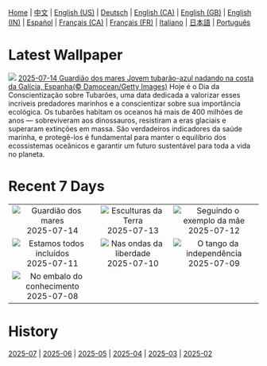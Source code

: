 [Home](../README.md) | [中文](zh-CN.md) | [English (US)](en-US.md) | [Deutsch](de-DE.md) | [English (CA)](en-CA.md) | [English (GB)](en-GB.md) | [English (IN)](en-IN.md) | [Español](es-ES.md) | [Français (CA)](fr-CA.md) | [Français (FR)](fr-FR.md) | [Italiano](it-IT.md) | [日本語](ja-JP.md) | [Português](pt-BR.md)

# Latest Wallpaper
![](https://www.bing.com/th?id=OHR.YoungShark_PT-BR8738658851_UHD.jpg)
[2025-07-14 Guardião dos mares Jovem tubarão-azul nadando na costa da Galícia, Espanha(© Damocean/Getty Images)](https://www.bing.com/th?id=OHR.YoungShark_PT-BR8738658851_UHD.jpg)
Hoje é o Dia da Conscientização sobre Tubarões, uma data dedicada a valorizar esses incríveis predadores marinhos e a conscientizar sobre sua importância ecológica. Os tubarões habitam os oceanos há mais de 400 milhões de anos — sobreviveram aos dinossauros, resistiram a eras glaciais e superaram extinções em massa. São verdadeiros indicadores da saúde marinha, e protegê-los é fundamental para manter o equilíbrio dos ecossistemas oceânicos e garantir um futuro sustentável para toda a vida no planeta.

# Recent 7 Days
|  |  |  |
|:---:|:---:|:---:|
| ![](https://www.bing.com/th?id=OHR.YoungShark_PT-BR8738658851_400x240.jpg "Guardião dos mares") 2025-07-14 | ![](https://www.bing.com/th?id=OHR.BasaltColumns_PT-BR7052531189_400x240.jpg "Esculturas da Terra") 2025-07-13 | ![](https://www.bing.com/th?id=OHR.ThomsonGazelle_PT-BR6496352663_400x240.jpg "Seguindo o exemplo da mãe") 2025-07-12 |
| ![](https://www.bing.com/th?id=OHR.TokyoSunrise_PT-BR5890009803_400x240.jpg "Estamos todos incluídos") 2025-07-11 | ![](https://www.bing.com/th?id=OHR.BahamaBlues_PT-BR4354630844_400x240.jpg "Nas ondas da liberdade") 2025-07-10 | ![](https://www.bing.com/th?id=OHR.ConstitucionStation_PT-BR4627636298_400x240.jpg "O tango da independência") 2025-07-09 |
| ![](https://www.bing.com/th?id=OHR.NationalScienceDay_PT-BR3314898058_400x240.jpg "No embalo do conhecimento") 2025-07-08 |  |  |

# History
[2025-07](../archives/wallpaper/pt-BR/w_2025_07.md) | [2025-06](../archives/wallpaper/pt-BR/w_2025_06.md) | [2025-05](../archives/wallpaper/pt-BR/w_2025_05.md) | [2025-04](../archives/wallpaper/pt-BR/w_2025_04.md) | [2025-03](../archives/wallpaper/pt-BR/w_2025_03.md) | [2025-02](../archives/wallpaper/pt-BR/w_2025_02.md)

